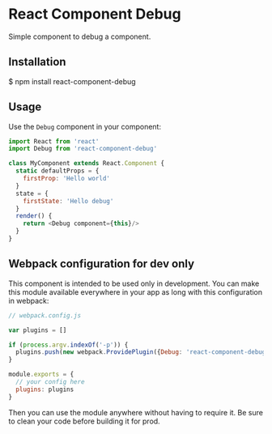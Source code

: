 # React Component Debug

Simple component to debug a component.

## Installation

  $ npm install react-component-debug

## Usage

Use the `Debug` component in your component:

```javascript
import React from 'react'
import Debug from 'react-component-debug'

class MyComponent extends React.Component {
  static defaultProps = {
    firstProp: 'Hello world' 
  }
  state = {
    firstState: 'Hello debug'
  }
  render() {
    return <Debug component={this}/>
  }
}
```

## Webpack configuration for dev only

This component is intended to be used only in development. You can make this module available everywhere in your app as long with this configuration in webpack:

```javascript
// webpack.config.js

var plugins = []

if (process.argv.indexOf('-p')) {
  plugins.push(new webpack.ProvidePlugin({Debug: 'react-component-debug'}))
}

module.exports = {
  // your config here
  plugins: plugins
}
```

Then you can use the module anywhere without having to require it. Be sure to clean your code before building it for prod.
